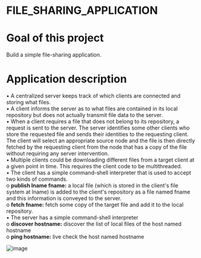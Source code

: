 
# FILE_SHARING_APPLICATION
# Goal of this project
Build a simple file-sharing application.
# Application description
• A centralized server keeps track of which clients are connected and storing what files. \
• A client informs the server as to what files are contained in its local repository but does not actually transmit
file data to the server.\
• When a client requires a file that does not belong to its repository, a request is sent to the server. The server
identifies some other clients who store the requested file and sends their identities to the requesting client.\
The client will select an appropriate source node and the file is then directly fetched by the requesting client
from the node that has a copy of the file without requiring any server intervention.\
• Multiple clients could be downloading different files from a target client at a given point in time. This requires
the client code to be multithreaded.\
• The client has a simple command-shell interpreter that is used to accept two kinds of commands.\
  o **publish lname fname:** a local file (which is stored in the client's file system at lname) is added to the
  client's repository as a file named fname and this information is conveyed to the server.\
  o **fetch fname:** fetch some copy of the target file and add it to the local repository.\
• The server has a simple command-shell interpreter\
  o **discover hostname:** discover the list of local files of the host named hostname\
  o **ping hostname:** live check the host named hostname

![image](https://github.com/datlethanhtoan/file_sharing_application/assets/144478710/11b8f7af-5b68-4771-8dfa-e6f180525ea3)

